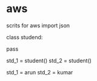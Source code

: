 # aws
scrits for aws
import json

class studend:

pass

std_1 = student()
std_2 = student()

std_1 = arun
std_2 = kumar


